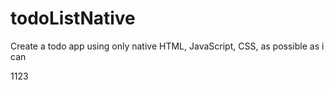 # todoListNative
Create a todo app using only native HTML, JavaScript, CSS, as possible as i can

1123
